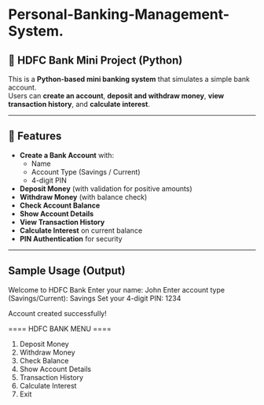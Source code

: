 # Personal-Banking-Management-System. 
## 🏦 HDFC Bank Mini Project (Python)

This is a **Python-based mini banking system** that simulates a simple bank account.  
Users can **create an account**, **deposit and withdraw money**, **view transaction history**, and **calculate interest**.

---

## 📌 Features

- **Create a Bank Account** with:
  - Name
  - Account Type (Savings / Current)
  - 4-digit PIN
- **Deposit Money** (with validation for positive amounts)
- **Withdraw Money** (with balance check)
- **Check Account Balance**
- **Show Account Details**
- **View Transaction History**
- **Calculate Interest** on current balance
- **PIN Authentication** for security

---

## Sample Usage (Output) 

Welcome to HDFC Bank
Enter your name: John
Enter account type (Savings/Current): Savings
Set your 4-digit PIN: 1234

Account created successfully!

==== HDFC BANK MENU ====
1. Deposit Money
2. Withdraw Money
3. Check Balance
4. Show Account Details
5. Transaction History
6. Calculate Interest
7. Exit


